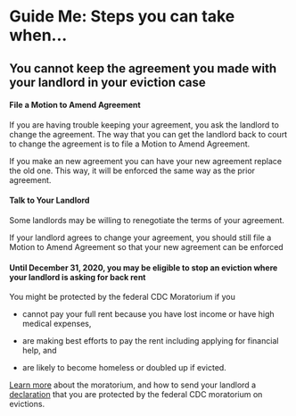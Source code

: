 Guide Me: Steps you can take when...
====================================

You cannot keep the agreement you made with your landlord in your eviction case
-------------------------------------------------------------------------------

#### File a Motion to Amend Agreement

If you are having trouble keeping your agreement, you ask the landlord to change the agreement. The way that you can get the landlord back to court to change the agreement is to file a Motion to Amend Agreement. 

If you make an new agreement you can have your new agreement replace the
old one. This way, it will be enforced the same way as the prior
agreement.

####  Talk to Your Landlord

Some landlords may be willing to renegotiate the terms of your
agreement.

If your landlord agrees to change your agreement, you should still file
a Motion to Amend Agreement so that your new agreement can be enforced

####  Until December 31, 2020, you may be eligible to stop an eviction where your landlord is asking for back rent

You might be protected by the federal CDC Moratorium if you

-   cannot pay your full rent because you have lost income or have high
    medical expenses, 

-   are making best efforts to pay the rent including applying for
    financial help, and

-   are likely to become homeless or doubled up if evicted.

[Learn more](https://www.masslegalhelp.org/covid-19/housing) about the
moratorium, and how to send your landlord a
[declaration](https://MassLegalHelp.org/cdc-declaration.pdf)
that you are protected by the federal CDC moratorium on evictions.